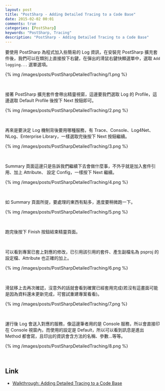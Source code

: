 ```yaml
---
layout: post
title: "PostSharp - Adding Detailed Tracing to a Code Base"
date: 2015-02-02 00:01
comments: true
categories: [PostSharp]
keywords: "PostSharp, Tracing"
description: "PostSharp - Adding Detailed Tracing to a Code Base"
---
```


要使用 PostSharp 為程式加入些簡易的 Log 資訊，在安裝完 PostSharp 擴充套件後，我們可以在類別上直接按下右鍵，在彈出的滑鼠右鍵快顯選單中，選取 `Add logging...` 選單選項。

<!--More -->

{% img /images/posts/PostSharpDetailedTraching/1.png %}

<br/>


接著 PostSharp 擴充套件會帶出精靈視窗，這邊要我們選取 Log 的 Profile，這邊選取 Default Profile 後按下 Next 按鈕即可。  

{% img /images/posts/PostSharpDetailedTraching/2.png %}

<br/>


再來是要決定 Log 機制背後要用哪種服務，有 Trace、Console、Log4Net、NLog、Enterprise Library，一樣選取完後按下 Next 按鈕繼續。  

{% img /images/posts/PostSharpDetailedTraching/3.png %}

<br/>


Summary 頁面這邊只是告訴我們繼續下去會做什麼事，不外乎就是加入套件引用、加上 Attribute、 設定 Config，一樣按下 Next 繼續。  

{% img /images/posts/PostSharpDetailedTraching/4.png %}

<br/>


如 Summary 頁面所提，要處理的東西有點多，進度要稍微跑一下。  

{% img /images/posts/PostSharpDetailedTraching/5.png %}

<br/>


跑完後按下 Finish 按鈕結束精靈頁面。  

<br/>


可以看到專案已套上對應的修改，已引用該引用的套件、產生副檔名為 psproj 的設定檔、Attribute 也正確的加上。  

{% img /images/posts/PostSharpDetailedTraching/6.png %}

<br/>


滑鼠移上去再次確認，沒意外的話就會看到確實已經套用完成(若沒有這畫面可能是因為資料還未更新完成，可嘗試重建專案看看)。

{% img /images/posts/PostSharpDetailedTraching/7.png %}

<br/>


運行後 Log 會送入對應的服務，像這邊筆者用的是 Console 服務，所以會直接印在 Console 視窗內，而使用的設定是 Default，所以可以看到訊息是進出 Method 都會寫，且印出的資訊會含方法的名稱、參數...等等。  

{% img /images/posts/PostSharpDetailedTraching/8.png %}

<br/>


Link
----
* [Walkthrough: Adding Detailed Tracing to a Code Base](http://doc.postsharp.net/logging)
